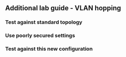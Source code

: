 ## Additional lab guide - VLAN hopping

### Test against standard topology

### Use poorly secured settings

### Test against this new configuration

